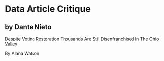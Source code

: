 # Data Article Critique
## by Dante Nieto

[Despite Voting Restoration Thousands Are Still Disenfranchised In The Ohio Valley](https://ohiovalleyresource.org/2020/12/04/despite-voting-restoration-thousands-are-still-disenfranchised-in-the-ohio-valley) 

By Alana Watson


